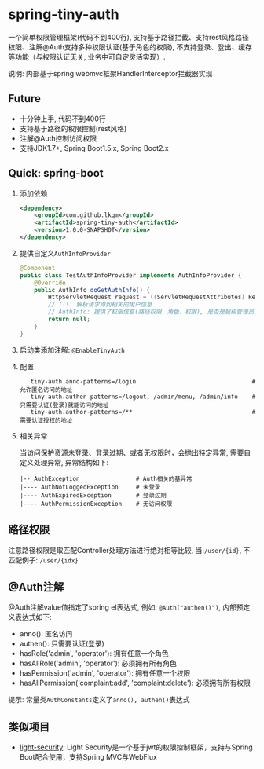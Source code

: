 # spring-tiny-auth
一个简单权限管理框架(代码不到400行), 支持基于路径拦截、支持rest风格路径权限、注解@Auth支持多种权限认证(基于角色的权限), 不支持登录、登出、缓存等功能（与权限认证无关, 业务中可自定灵活实现）.

说明: 内部基于spring webmvc框架HandlerInterceptor拦截器实现

## Future
- 十分钟上手, 代码不到400行
- 支持基于路径的权限控制(rest风格)
- 注解@Auth控制访问权限
- 支持JDK1.7+, Spring Boot1.5.x, Spring Boot2.x

## Quick: spring-boot
1. 添加依赖
    ```xml
    <dependency>
        <groupId>com.github.lkqm</groupId>
        <artifactId>spring-tiny-auth</artifactId>
        <version>1.0.0-SNAPSHOT</version>
    </dependency>
    ```
2. 提供自定义`AuthInfoProvider`
    ```java
    @Component
    public class TestAuthInfoProvider implements AuthInfoProvider {
        @Override
        public AuthInfo doGetAuthInfo() {
            HttpServletRequest request = ((ServletRequestAttributes) RequestContextHolder.getRequestAttributes()).getRequest();
            // !!!: 解析请求得到相关的用户信息
            // AuthInfo: 提供了权限信息(路径权限、角色、权限), 是否是超级管理员, 登录是否过期
            return null;
        }
    }
    ```
    
3. 启动类添加注解: `@EnableTinyAuth`

4. 配置
    ```properties
       tiny-auth.anno-patterns=/login                                 # 允许匿名访问的地址
       tiny-auth.authen-patterns=/logout, /admin/menu, /admin/info    # 只需要认证(登录)就能访问的地址
       tiny-auth.author-patterns=/**                                  # 需要认证授权的地址
    ```

5. 相关异常

    当访问保护资源未登录、登录过期、或者无权限时，会抛出特定异常, 需要自定义处理异常, 异常结构如下:
    ```
    |-- AuthException                # Auth相关的基异常
    |---- AuthNotLoggedException     # 未登录
    |---- AuthExpiredException       # 登录过期
    |---- AuthPermissionException    # 无访问权限
    ```

## 路径权限
注意路径权限是取匹配Controller处理方法进行绝对相等比较, 当:`/user/{id}`, 不匹配例子: `/user/{idx}`

## @Auth注解
@Auth注解value值指定了spring el表达式, 例如: `@Auth("authen()")`, 内部预定义表达式如下:

- anno(): 匿名访问
- authen(): 只需要认证(登录)
- hasRole('admin', 'operator'): 拥有任意一个角色
- hasAllRole('admin', 'operator'): 必须拥有所有角色
- hasPermission('admin', 'operator'): 拥有任意一个权限
- hasAllPermission('complaint:add', 'complaint:delete'): 必须拥有所有权限

提示: 常量类`AuthConstants`定义了`anno(), authen()`表达式

## 类似项目
- [light-security](https://github.com/eacdy/light-security): Light Security是一个基于jwt的权限控制框架，支持与Spring Boot配合使用，支持Spring MVC与WebFlux 
